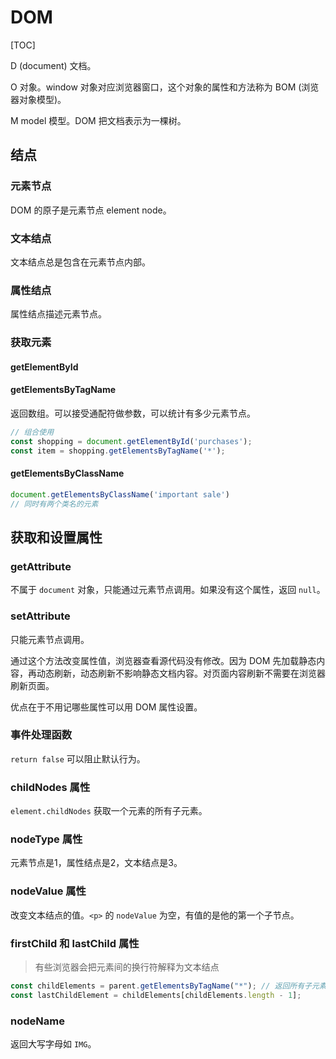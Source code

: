 # DOM

[TOC]

D (document) 文档。

O 对象。window 对象对应浏览器窗口，这个对象的属性和方法称为 BOM (浏览器对象模型)。

M model 模型。DOM 把文档表示为一棵树。

## 结点

### 元素节点

DOM 的原子是元素节点 element node。

### 文本结点 

文本结点总是包含在元素节点内部。

### 属性结点

属性结点描述元素节点。

### 获取元素

#### getElementById

#### getElementsByTagName

返回数组。可以接受通配符做参数，可以统计有多少元素节点。

```javascript
// 组合使用
const shopping = document.getElementById('purchases');
const item = shopping.getElementsByTagName('*');
```

#### getElementsByClassName

```javascript
document.getElementsByClassName('important sale')
// 同时有两个类名的元素
```

## 获取和设置属性

### getAttribute

不属于 `document` 对象，只能通过元素节点调用。如果没有这个属性，返回 `null`。

### setAttribute

只能元素节点调用。

通过这个方法改变属性值，浏览器查看源代码没有修改。因为 DOM 先加载静态内容，再动态刷新，动态刷新不影响静态文档内容。对页面内容刷新不需要在浏览器刷新页面。

优点在于不用记哪些属性可以用 DOM 属性设置。

### 事件处理函数

`return false` 可以阻止默认行为。

### childNodes 属性

`element.childNodes` 获取一个元素的所有子元素。

### nodeType 属性

元素节点是1，属性结点是2，文本结点是3。

### nodeValue 属性

改变文本结点的值。`<p>` 的 `nodeValue` 为空，有值的是他的第一个子节点。

### firstChild 和 lastChild 属性

> 有些浏览器会把元素间的换行符解释为文本结点

```javascript
const childElements = parent.getElementsByTagName("*"); // 返回所有子元素结点
const lastChildElement = childElements[childElements.length - 1];
```

### nodeName

返回大写字母如 `IMG`。



